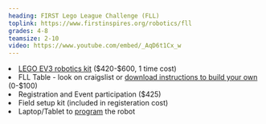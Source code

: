 ```yaml
---
heading: FIRST Lego League Challenge (FLL)
toplink: https://www.firstinspires.org/robotics/fll
grades: 4-8
teamsize: 2-10
video: https://www.youtube.com/embed/_AqD6t1Cx_w 
---
```


<li> <a href="https://education.lego.com/en-us/products/lego-mindstorms-education-ev3-homeschool-combo-pack/5003480" target="_blank">LEGO EV3 robotics kit</a> ($420-$600, 1 time cost)</li>

<li>FLL Table - look on craigslist or <a href="https://www.firstinspires.org/sites/default/files/uploads/resource_library/fll/table-build.pdf" target="_blank">download instructions to build your own</a> (0-$100)</li>

<li> Registration and Event participation ($425) </li>

<li>Field setup kit (included in registeration cost)</li>

<li>Laptop/Tablet to <a href="https://www.lego.com/en-us/themes/mindstorms/downloads" target="_blank">program</a> the robot</li>
